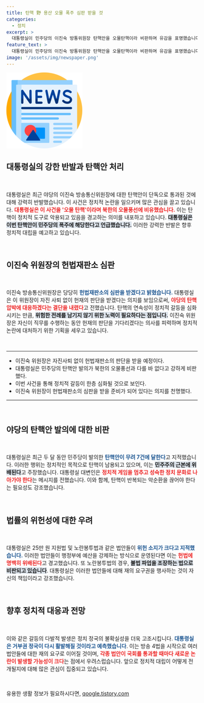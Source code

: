 ```yaml
---
title: 탄핵 野 용산 오물 폭주 심판 받을 것
categories:
  - 정치
excerpt: >
  대통령실이 민주당의 이진숙 방통위원장 탄핵안을 오물탄핵이라 비판하며 유감을 표명했습니다. 헌재 심판을 받겠다는 이 위원장의 강한 의지와 야당의 법안 통과에 대한 우려도 전해졌습니다. 클릭 유도!
feature_text: >
  대통령실이 민주당의 이진숙 방통위원장 탄핵안을 오물탄핵이라 비판하며 유감을 표명했습니다. 헌재 심판을 받겠다는 이 위원장의 강한 의지와 야당의 법안 통과에 대한 우려도 전해졌습니다. 클릭 유도!
image: '/assets/img/newspaper.png'
---
```


<p><img src="/assets/img/newspaper.png" alt="kimp 속보" /></p>

<h2 data-ke-size="size26">대통령실의 강한 반발과 탄핵안 처리</h2>

<p data-ke-size="size16">&nbsp;</p>

<p>대통령실은 최근 야당의 이진숙 방송통신위원장에 대한 탄핵안이 단독으로 통과된 것에 대해 강력히 반발했습니다. 이 사건은 정치적 논란을 일으키며 많은 관심을 끌고 있습니다. <b><span style="color: #ee2323;">대통령실은 이 사건을 '오물 탄핵'이라며 북한의 오물풍선에 비유했습니다.</span></b> 이는 탄핵이 정치적 도구로 악용되고 있음을 경고하는 의미를 내포하고 있습니다. <b><span style="background-color: #21538527;">대통령실은 이번 탄핵안이 민주당의 폭주에 해당한다고 언급했습니다.</span></b> 이러한 강력한 반발은 향후 정치적 대립을 예고하고 있습니다.</p>

<p data-ke-size="size16">&nbsp;</p>

<h2 data-ke-size="size26">이진숙 위원장의 헌법재판소 심판</h2>

<p data-ke-size="size16">&nbsp;</p>

<p>이진숙 방송통신위원장은 당당히 <b><span style="color: #1a5490;">헌법재판소의 심판을 받겠다고 밝혔습니다.</span></b> 대통령실은 이 위원장이 자진 사퇴 없이 헌재의 판단을 받겠다는 의지를 보임으로써, <b><span style="color: #ee2323;">야당의 탄핵 압박에 대응하겠다는 결단을 내렸다</span></b>고 전했습니다. 탄핵의 연속성이 정치적 갈등을 심화시키는 만큼, <b><span style="background-color: #21538527;">위험한 전례를 남기지 않기 위한 노력이 필요하다는 점입니다.</span></b> 이진숙 위원장은 자신이 직무를 수행하는 동안 헌재의 판단을 기다리겠다는 의사를 피력하며 정치적 논란에 대처하기 위한 기획을 세우고 있습니다.</p>

<p data-ke-size="size16">&nbsp;</p>

<hr>

<ul>
<li>이진숙 위원장은 자진사퇴 없이 헌법재판소의 판단을 받을 예정이다.</li>
<li>대통령실은 민주당의 탄핵안 발의가 북한의 오물풍선과 다를 바 없다고 강하게 비판했다.</li>
<li>이번 사건을 통해 정치적 갈등이 한층 심화될 것으로 보인다.</li>
<li>이진숙 위원장이 헌법재판소의 심판을 받을 준비가 되어 있다는 의지를 천명했다.</li>
</ul>

<hr>

<p data-ke-size="size16">&nbsp;</p>

<h2 data-ke-size="size26">야당의 탄핵안 발의에 대한 비판</h2>

<p data-ke-size="size16">&nbsp;</p>

<p>대통령실은 최근 두 달 동안 민주당이 발의한 <b><span style="color: #1a5490;">탄핵안이 무려 7건에 달한다</span></b>고 지적했습니다. 이러한 행위는 정치적인 목적으로 탄핵이 남용되고 있으며, 이는 <b><span style="background-color: #21538527;">민주주의 근본에 위배된다</span></b>고 주장했습니다. 대통령실 대변인은 <b><span style="color: #ee2323;">정치적 게임을 멈추고 성숙한 정치 문화로 나아가야 한다</span></b>는 메시지를 전했습니다. 이와 함께, 탄핵이 반복되는 악순환을 끊어야 한다는 필요성도 강조했습니다.</p>

<p data-ke-size="size16">&nbsp;</p>

<h2 data-ke-size="size26">법률의 위헌성에 대한 우려</h2>

<p data-ke-size="size16">&nbsp;</p>

<p>대통령실은 25만 원 지원법 및 노란봉투법과 같은 법안들이 <b><span style="color: #1a5490;">위헌 소지가 크다고 지적했습니다.</span></b> 이러한 법안들이 행정부에 예산을 강제하는 방식으로 운영된다면 이는 <b><span style="color: #ee2323;">헌법에 명백히 위배된다</span></b>고 경고했습니다. 또 노란봉투법의 경우, <b><span style="background-color: #21538527;">불법 파업을 조장하는 법으로 비판되고 있습니다</span></b>. 대통령실은 이러한 법안들에 대해 재의 요구권을 행사하는 것이 자신의 책임이라고 강조했습니다.</p>

<p data-ke-size="size16">&nbsp;</p>

<h2 data-ke-size="size26">향후 정치적 대응과 전망</h2>

<p data-ke-size="size16">&nbsp;</p>

<p>이와 같은 갈등의 다발적 발생은 정치 정국의 불확실성을 더욱 고조시킵니다. <b><span style="color: #1a5490;">대통령실은 거부권 정국이 다시 활발해질 것이라고 예측했습니다</span></b>. 이는 방송 4법을 시작으로 여러 법안들에 대한 재의 요구로 이어질 것이며, <b><span style="color: #ee2323;">각종 법안이 국회를 통과할 때마다 새로운 논란이 발생할 가능성이 크다</span></b>는 점에서 우려스럽습니다. 앞으로 정치적 대립이 어떻게 전개될지에 대해 많은 관심이 집중되고 있습니다.</p>

<p data-ke-size="size16">&nbsp;</p>
유용한 생활 정보가 필요하시다면, <a href="https://qoogle.tistory.com" rel="dofollow">qoogle.tistory.com</a>


